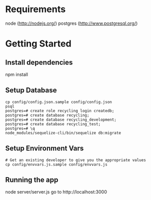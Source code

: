 Requirements
============

node (http://nodejs.org/)
postgres (http://www.postgresql.org/)


Getting Started
===============

Install dependencies
--------------------

npm install

Setup Database
--------------

    cp config/config.json.sample config/config.json
    psql
    postgres=# create role recycling login createdb;
    postgres=# create database recycling;
    postgres=# create database recycling_development;
    postgres=# create database recycling_test;
    postgres=# \q
    node_modules/sequelize-cli/bin/sequelize db:migrate

Setup Environment Vars
----------------------

    # Get an existing developer to give you the appropriate values
    cp config/envvars.js.sample config/envvars.js


Running the app
---------------

node server/server.js
go to http://localhost:3000
